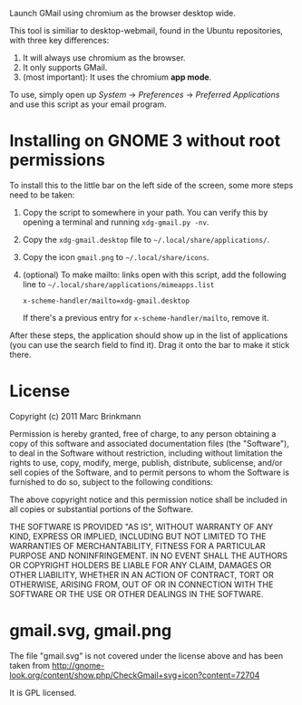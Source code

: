 Launch GMail using chromium as the browser desktop wide.

This tool is similiar to desktop-webmail, found in the Ubuntu repositories,
with three key differences:

  1. It will always use chromium as the browser.
  2. It only supports GMail.
  3. (most important): It uses the chromium **app mode**.

To use, simply open up *System* -> *Preferences* -> *Preferred Applications*
and use this script as your email program.

Installing on GNOME 3 without root permissions
==============================================
To install this to the little bar on the left side of the screen, some more
steps need to be taken:

  1. Copy the script to somewhere in your path. You can verify this by opening
     a terminal and running `xdg-gmail.py -nv`.
  2. Copy the `xdg-gmail.desktop` file to `~/.local/share/applications/`.
  3. Copy the icon `gmail.png` to `~/.local/share/icons`.
  4. (optional) To make mailto: links open with this script, add the following
     line to `~/.local/share/applications/mimeapps.list`

     `x-scheme-handler/mailto=xdg-gmail.desktop`

     If there's a previous entry for `x-scheme-handler/mailto`, remove it.

After these steps, the application should show up in the list of applications
(you can use the search field to find it). Drag it onto the bar to make it
stick there.

License
=======
Copyright (c) 2011 Marc Brinkmann

Permission is hereby granted, free of charge, to any person obtaining a copy
of this software and associated documentation files (the "Software"), to deal
in the Software without restriction, including without limitation the rights
to use, copy, modify, merge, publish, distribute, sublicense, and/or sell
copies of the Software, and to permit persons to whom the Software is
furnished to do so, subject to the following conditions:

The above copyright notice and this permission notice shall be included in
all copies or substantial portions of the Software.

THE SOFTWARE IS PROVIDED "AS IS", WITHOUT WARRANTY OF ANY KIND, EXPRESS OR
IMPLIED, INCLUDING BUT NOT LIMITED TO THE WARRANTIES OF MERCHANTABILITY,
FITNESS FOR A PARTICULAR PURPOSE AND NONINFRINGEMENT. IN NO EVENT SHALL THE
AUTHORS OR COPYRIGHT HOLDERS BE LIABLE FOR ANY CLAIM, DAMAGES OR OTHER
LIABILITY, WHETHER IN AN ACTION OF CONTRACT, TORT OR OTHERWISE, ARISING FROM,
OUT OF OR IN CONNECTION WITH THE SOFTWARE OR THE USE OR OTHER DEALINGS IN
THE SOFTWARE.

gmail.svg, gmail.png
====================
The file "gmail.svg" is not covered under the license above and has been taken
from http://gnome-look.org/content/show.php/CheckGmail+svg+icon?content=72704

It is GPL licensed.
